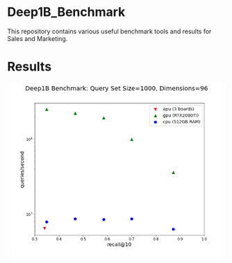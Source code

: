 # Deep1B_Benchmark

This repository contains various useful benchmark tools and results for Sales and Marketing.

# Results

![Image of Yaktocat](deep1B_compare.png)
